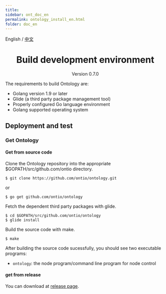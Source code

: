 ```yaml
---
title: 
sidebar: ont_doc_en
permalink: ontology_install_en.html
folder: doc_en
---
```


English / [中文](./ontology_install_zh.html)

<h1 align="center">Build development environment</h1>
<p align="center" class="version">Version 0.7.0 </p>


The requirements to build Ontology are:

- Golang version 1.9 or later
- Glide (a third party package management tool)
- Properly configured Go language environment
- Golang supported operating system

## Deployment and test
### Get Ontology
#### Get from source code

Clone the Ontology repository into the appropriate $GOPATH/src/github.com/ontio directory.

```
$ git clone https://github.com/ontio/ontology.git
```
or
```
$ go get github.com/ontio/ontology
```
Fetch the dependent third party packages with glide.

```
$ cd $GOPATH/src/github.com/ontio/ontology
$ glide install
```

Build the source code with make.

```
$ make
```

After building the source code sucessfully, you should see two executable programs:

- `ontology`: the node program/command line program for node control

#### get from release
You can download at [release page](https://github.com/ontio/ontology/releases).